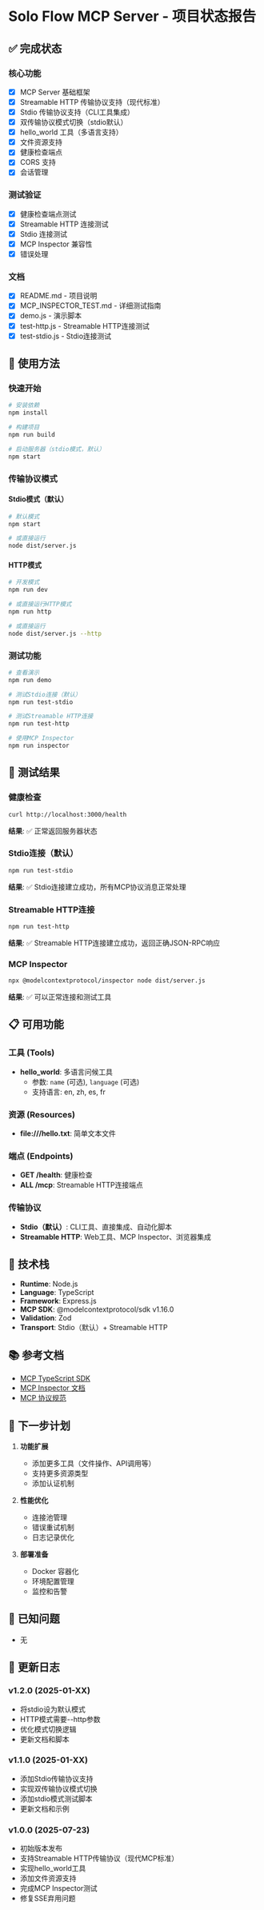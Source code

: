 # Solo Flow MCP Server - 项目状态报告

## ✅ 完成状态

### 核心功能

- [x] MCP Server 基础框架
- [x] Streamable HTTP 传输协议支持（现代标准）
- [x] Stdio 传输协议支持（CLI工具集成）
- [x] 双传输协议模式切换（stdio默认）
- [x] hello_world 工具（多语言支持）
- [x] 文件资源支持
- [x] 健康检查端点
- [x] CORS 支持
- [x] 会话管理

### 测试验证

- [x] 健康检查端点测试
- [x] Streamable HTTP 连接测试
- [x] Stdio 连接测试
- [x] MCP Inspector 兼容性
- [x] 错误处理

### 文档

- [x] README.md - 项目说明
- [x] MCP_INSPECTOR_TEST.md - 详细测试指南
- [x] demo.js - 演示脚本
- [x] test-http.js - Streamable HTTP连接测试
- [x] test-stdio.js - Stdio连接测试

## 🚀 使用方法

### 快速开始

```bash
# 安装依赖
npm install

# 构建项目
npm run build

# 启动服务器（stdio模式，默认）
npm start
```

### 传输协议模式

#### Stdio模式（默认）

```bash
# 默认模式
npm start

# 或直接运行
node dist/server.js
```

#### HTTP模式

```bash
# 开发模式
npm run dev

# 或直接运行HTTP模式
npm run http

# 或直接运行
node dist/server.js --http
```

### 测试功能

```bash
# 查看演示
npm run demo

# 测试Stdio连接（默认）
npm run test-stdio

# 测试Streamable HTTP连接
npm run test-http

# 使用MCP Inspector
npm run inspector
```

## 🧪 测试结果

### 健康检查

```bash
curl http://localhost:3000/health
```

**结果**: ✅ 正常返回服务器状态

### Stdio连接（默认）

```bash
npm run test-stdio
```

**结果**: ✅ Stdio连接建立成功，所有MCP协议消息正常处理

### Streamable HTTP连接

```bash
npm run test-http
```

**结果**: ✅ Streamable HTTP连接建立成功，返回正确JSON-RPC响应

### MCP Inspector

```bash
npx @modelcontextprotocol/inspector node dist/server.js
```

**结果**: ✅ 可以正常连接和测试工具

## 📋 可用功能

### 工具 (Tools)

- **hello_world**: 多语言问候工具
  - 参数: `name` (可选), `language` (可选)
  - 支持语言: en, zh, es, fr

### 资源 (Resources)

- **file:///hello.txt**: 简单文本文件

### 端点 (Endpoints)

- **GET /health**: 健康检查
- **ALL /mcp**: Streamable HTTP连接端点

### 传输协议

- **Stdio（默认）**: CLI工具、直接集成、自动化脚本
- **Streamable HTTP**: Web工具、MCP Inspector、浏览器集成

## 🔧 技术栈

- **Runtime**: Node.js
- **Language**: TypeScript
- **Framework**: Express.js
- **MCP SDK**: @modelcontextprotocol/sdk v1.16.0
- **Validation**: Zod
- **Transport**: Stdio（默认）+ Streamable HTTP

## 📚 参考文档

- [MCP TypeScript SDK](https://github.com/modelcontextprotocol/typescript-sdk)
- [MCP Inspector 文档](https://modelcontextprotocol.io/docs/tools/inspector)
- [MCP 协议规范](https://modelcontextprotocol.io/)

## 🎯 下一步计划

1. **功能扩展**
   - 添加更多工具（文件操作、API调用等）
   - 支持更多资源类型
   - 添加认证机制

2. **性能优化**
   - 连接池管理
   - 错误重试机制
   - 日志记录优化

3. **部署准备**
   - Docker 容器化
   - 环境配置管理
   - 监控和告警

## 🐛 已知问题

- 无

## 📝 更新日志

### v1.2.0 (2025-01-XX)

- 将stdio设为默认模式
- HTTP模式需要--http参数
- 优化模式切换逻辑
- 更新文档和脚本

### v1.1.0 (2025-01-XX)

- 添加Stdio传输协议支持
- 实现双传输协议模式切换
- 添加stdio模式测试脚本
- 更新文档和示例

### v1.0.0 (2025-07-23)

- 初始版本发布
- 支持Streamable HTTP传输协议（现代MCP标准）
- 实现hello_world工具
- 添加文件资源支持
- 完成MCP Inspector测试
- 修复SSE弃用问题
